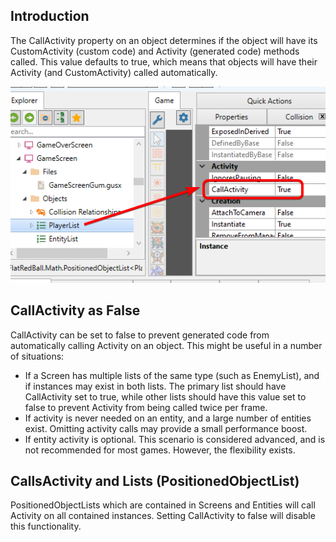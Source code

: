 ## Introduction

The CallActivity property on an object determines if the object will have its CustomActivity (custom code) and Activity (generated code) methods called. This value defaults to true, which means that objects will have their Activity (and CustomActivity) called automatically.

![](/media/2023-08-img_64f11cb0a4cda.png)

## CallActivity as False

CallActivity can be set to false to prevent generated code from automatically calling Activity on an object. This might be useful in a number of situations:

-   If a Screen has multiple lists of the same type (such as EnemyList), and if instances may exist in both lists. The primary list should have CallActivity set to true, while other lists should have this value set to false to prevent Activity from being called twice per frame.
-   If activity is never needed on an entity, and a large number of entities exist. Omitting activity calls may provide a small performance boost.
-   If entity activity is optional. This scenario is considered advanced, and is not recommended for most games. However, the flexibility exists.

## CallsActivity and Lists (PositionedObjectList)

PositionedObjectLists which are contained in Screens and Entities will call Activity on all contained instances. Setting CallActivity to false will disable this functionality.

